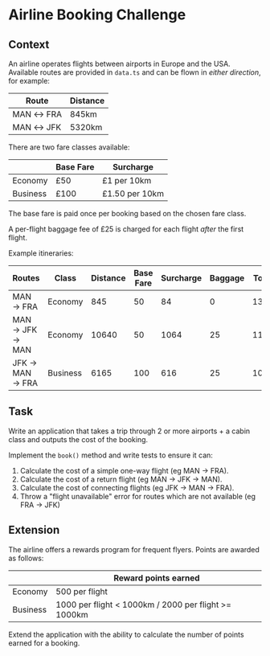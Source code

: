 # Airline Booking Challenge

## Context

An airline operates flights between airports in Europe and the USA. Available routes are provided in `data.ts` and can be flown in _either direction_, for example:

| Route     | Distance |
| --------- | -------- |
| MAN ↔ FRA | 845km    |
| MAN ↔ JFK | 5320km   |

There are two fare classes available:

|          | Base Fare | Surcharge      |
| -------- | --------- | -------------- |
| Economy  | £50       | £1 per 10km    |
| Business | £100      | £1.50 per 10km |

The base fare is paid once per booking based on the chosen fare class.

A per-flight baggage fee of £25 is charged for each flight _after_ the first flight.

Example itineraries:

| Routes          | Class    | Distance | Base Fare | Surcharge | Baggage | Total |
| --------------- | -------- | -------- | --------- | --------- | ------- | ----- |
| MAN → FRA       | Economy  | 845      | 50        | 84        | 0       | 134   |
| MAN → JFK → MAN | Economy  | 10640    | 50        | 1064      | 25      | 1139  |
| JFK → MAN → FRA | Business | 6165     | 100       | 616       | 25      | 1049  |

## Task

Write an application that takes a trip through 2 or more airports + a cabin class and outputs the cost of the booking.

Implement the `book()` method and write tests to ensure it can:

1. Calculate the cost of a simple one-way flight (eg MAN → FRA).
2. Calculate the cost of a return flight (eg MAN → JFK → MAN).
3. Calculate the cost of connecting flights (eg JFK → MAN → FRA).
4. Throw a "flight unavailable" error for routes which are not available (eg FRA → JFK)

## Extension

The airline offers a rewards program for frequent flyers. Points are awarded as follows:

|          | Reward points earned                                 |
| -------- | ---------------------------------------------------- |
| Economy  | 500 per flight                                       |
| Business | 1000 per flight < 1000km / 2000 per flight >= 1000km |

Extend the application with the ability to calculate the number of points earned for a booking.
